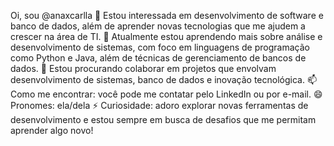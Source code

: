 Oi, sou @anaxcarlla
👀 Estou interessada em desenvolvimento de software e banco de dados, além de aprender novas tecnologias que me ajudem a crescer na área de TI.
🌱 Atualmente estou aprendendo mais sobre análise e desenvolvimento de sistemas, com foco em linguagens de programação como Python e Java, além de técnicas de gerenciamento de bancos de dados.
💞️ Estou procurando colaborar em projetos que envolvam desenvolvimento de sistemas, banco de dados e inovação tecnológica.
📫 Como me encontrar: você pode me contatar pelo LinkedIn ou por e-mail.
😄 Pronomes: ela/dela
⚡ Curiosidade: adoro explorar novas ferramentas de desenvolvimento e estou sempre em busca de desafios que me permitam aprender algo novo!

<!---
anaxcarlla/anaxcarlla is a ✨ special ✨ repository because its `README.md` (this file) appears on your GitHub profile.
You can click the Preview link to take a look at your changes.
--->
